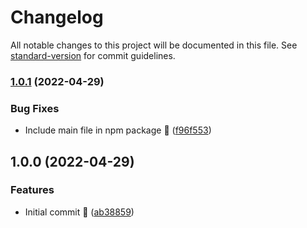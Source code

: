 # Changelog

All notable changes to this project will be documented in this file. See [standard-version](https://github.com/conventional-changelog/standard-version) for commit guidelines.

### [1.0.1](https://github.com/viswiz-io/viswiz-cypress/compare/v1.0.0...v1.0.1) (2022-04-29)


### Bug Fixes

* Include main file in npm package :bug: ([f96f553](https://github.com/viswiz-io/viswiz-cypress/commit/f96f5533ee87d66b7a2ed6e6af4abf11115364e7))

## 1.0.0 (2022-04-29)


### Features

* Initial commit :tada: ([ab38859](https://github.com/viswiz-io/viswiz-cypress/commit/ab38859d50f5dc4a5a931871a9b1d5fb5b9a4c29))
